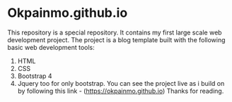 # Okpainmo.github.io
This repository is a special repository. It contains my first large scale web development project.
The project is a blog template built with the following basic web development tools:
1. HTML
2. CSS
3. Bootstrap 4
4. Jquery too for only bootstrap.
You can see the project live as i build on by following this link - (https://okpainmo.github.io)
Thanks for reading.
